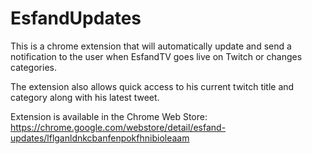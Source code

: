 # EsfandUpdates

This is a chrome extension that will automatically update and send a notification to the user when EsfandTV goes live on Twitch or changes categories.


The extension also allows quick access to his current twitch title and category along with his latest tweet.

Extension is available in the Chrome Web Store: https://chrome.google.com/webstore/detail/esfand-updates/lflganldnkcbanfenpokfhnibioleaam
